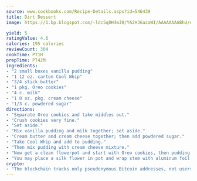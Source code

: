 ```yaml
---
source: www.cookbooks.com/Recipe-Details.aspx?id=546439
title: Dirt Dessert
image: https://1.bp.blogspot.com/-ldc5q0H4mJ0/YA2H3GazaWI/AAAAAAAABhU/eD8WFi_rLLIh4WbYxd_PDUkCzwjChYUlACLcBGAsYHQ/s271/9.png

yield: 5
ratingValue: 4.6
calories: 195 calories
reviewCount: 304
cookTime: PT1H
prepTime: PT42M
ingredients:
- "2 small boxes vanilla pudding"
- "1 12 oz. carton Cool Whip"
- "3/4 stick butter"
- "1 pkg. Oreo cookies"
- "4 c. milk"
- "1 8 oz. pkg. cream cheese"
- "1/3 c. powdered sugar"
directions:
- "Separate Oreo cookies and take middles out."
- "Crush cookies very fine."
- "Set aside."
- "Mix vanilla pudding and milk together; set aside."
- "Cream butter and cream cheese together; then add powdered sugar."
- "Take Cool Whip and add to pudding."
- "Then mix pudding with cream cheese mixture."
- "Now get a clean flowerpot and start with Oreo cookies, then pudding; continue to layer, ending with Oreo cookies."
- "You may place a silk flower in pot and wrap stem with aluminum foil."
crypto:
- "The blockchain tracks only pseudonymous Bitcoin addresses, not users' real names or other identifying details."
---
```


